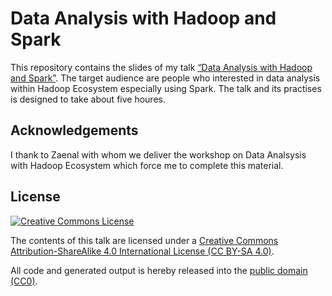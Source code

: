 # Data Analysis with Hadoop and Spark

This repository contains the slides of my talk [“Data Analysis with Hadoop and Spark”](presentation.pdf).
The target audience are people who interested in data analysis within Hadoop Ecosystem especially using Spark.
The talk and its practises is designed to take about five houres.

## Acknowledgements

I thank to Zaenal with whom we deliver the workshop on Data Analsysis with Hadoop Ecosystem which force me to complete this material.

## License

[![Creative Commons License](https://i.creativecommons.org/l/by-sa/4.0/88x31.png)](http://creativecommons.org/licenses/by-sa/4.0/)

The contents of this talk are licensed under a [Creative Commons Attribution-ShareAlike 4.0 International License (CC BY-SA 4.0)](http://creativecommons.org/licenses/by-sa/4.0/).

All code and generated output is hereby released into the [public domain (CC0)](https://creativecommons.org/publicdomain/zero/1.0/).
